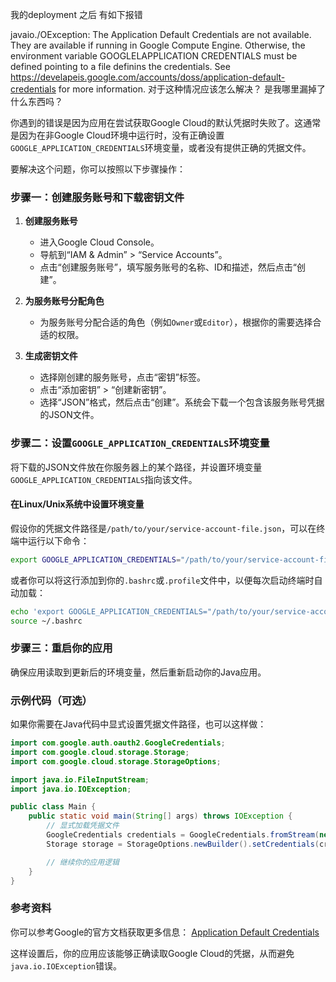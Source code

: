 我的deployment 之后 有如下报错

javaio./OException: The Application Default Credentials are not available. They are available if running in Google Compute Engine. Otherwise, the environment variable GOOGLELAPPLICATION CREDENTIALS must be defined pointing to a file definins the credentials. See https://develapeis.google.com/accounts/doss/application-default-credentials for more information.
对于这种情况应该怎么解决？ 是我哪里漏掉了什么东西吗？

你遇到的错误是因为应用在尝试获取Google Cloud的默认凭据时失败了。这通常是因为在非Google Cloud环境中运行时，没有正确设置`GOOGLE_APPLICATION_CREDENTIALS`环境变量，或者没有提供正确的凭据文件。

要解决这个问题，你可以按照以下步骤操作：

### 步骤一：创建服务账号和下载密钥文件

1. **创建服务账号**
    - 进入Google Cloud Console。
    - 导航到“IAM & Admin” > “Service Accounts”。
    - 点击“创建服务账号”，填写服务账号的名称、ID和描述，然后点击“创建”。

2. **为服务账号分配角色**
    - 为服务账号分配合适的角色（例如`Owner`或`Editor`），根据你的需要选择合适的权限。

3. **生成密钥文件**
    - 选择刚创建的服务账号，点击“密钥”标签。
    - 点击“添加密钥” > “创建新密钥”。
    - 选择“JSON”格式，然后点击“创建”。系统会下载一个包含该服务账号凭据的JSON文件。

### 步骤二：设置`GOOGLE_APPLICATION_CREDENTIALS`环境变量

将下载的JSON文件放在你服务器上的某个路径，并设置环境变量`GOOGLE_APPLICATION_CREDENTIALS`指向该文件。

#### 在Linux/Unix系统中设置环境变量

假设你的凭据文件路径是`/path/to/your/service-account-file.json`，可以在终端中运行以下命令：

```sh
export GOOGLE_APPLICATION_CREDENTIALS="/path/to/your/service-account-file.json"
```

或者你可以将这行添加到你的`.bashrc`或`.profile`文件中，以便每次启动终端时自动加载：

```sh
echo 'export GOOGLE_APPLICATION_CREDENTIALS="/path/to/your/service-account-file.json"' >> ~/.bashrc
source ~/.bashrc
```

### 步骤三：重启你的应用

确保应用读取到更新后的环境变量，然后重新启动你的Java应用。

### 示例代码（可选）

如果你需要在Java代码中显式设置凭据文件路径，也可以这样做：

```java
import com.google.auth.oauth2.GoogleCredentials;
import com.google.cloud.storage.Storage;
import com.google.cloud.storage.StorageOptions;

import java.io.FileInputStream;
import java.io.IOException;

public class Main {
    public static void main(String[] args) throws IOException {
        // 显式加载凭据文件
        GoogleCredentials credentials = GoogleCredentials.fromStream(new FileInputStream("/path/to/your/service-account-file.json"));
        Storage storage = StorageOptions.newBuilder().setCredentials(credentials).build().getService();

        // 继续你的应用逻辑
    }
}
```

### 参考资料

你可以参考Google的官方文档获取更多信息：
[Application Default Credentials](https://cloud.google.com/docs/authentication/production#auth-cloud-implicit-java)

这样设置后，你的应用应该能够正确读取Google Cloud的凭据，从而避免`java.io.IOException`错误。